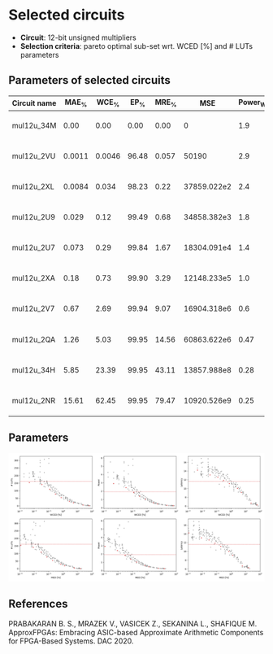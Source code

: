 
Selected circuits
===================
 - **Circuit**: 12-bit unsigned multipliers
 - **Selection criteria**: pareto optimal sub-set wrt. WCED [%] and # LUTs parameters

Parameters of selected circuits
----------------------------

| Circuit name | MAE<sub>%</sub> | WCE<sub>%</sub> | EP<sub>%</sub> | MRE<sub>%</sub> | MSE | Power<sub>W</sub> | Delay<sub>ns</sub> | LUTs | Download |
| --- |  --- | --- | --- | --- | --- | --- | --- | --- | --- |
| mul12u_34M | 0.00 | 0.00 | 0.00 | 0.00 | 0 | 1.9 | 12 | 161 |  [[Verilog](mul12u_34M.v)] [[Verilog<sub>PDK45</sub>](mul12u_34M_pdk45.v)] [[C](mul12u_34M.c)] |
| mul12u_2VU | 0.0011 | 0.0046 | 96.48 | 0.057 | 50190 | 2.9 | 14 | 154 |  [[Verilog](mul12u_2VU.v)] [[Verilog<sub>PDK45</sub>](mul12u_2VU_pdk45.v)] [[C](mul12u_2VU.c)] |
| mul12u_2XL | 0.0084 | 0.034 | 98.23 | 0.22 | 37859.022e2 | 2.4 | 13 | 141 |  [[Verilog](mul12u_2XL.v)] [[Verilog<sub>PDK45</sub>](mul12u_2XL_pdk45.v)] [[C](mul12u_2XL.c)] |
| mul12u_2U9 | 0.029 | 0.12 | 99.49 | 0.68 | 34858.382e3 | 1.8 | 13 | 110 |  [[Verilog](mul12u_2U9.v)] [[Verilog<sub>PDK45</sub>](mul12u_2U9_pdk45.v)] [[C](mul12u_2U9.c)] |
| mul12u_2U7 | 0.073 | 0.29 | 99.84 | 1.67 | 18304.091e4 | 1.4 | 12 | 78 |  [[Verilog](mul12u_2U7.v)] [[Verilog<sub>PDK45</sub>](mul12u_2U7_pdk45.v)] [[C](mul12u_2U7.c)] |
| mul12u_2XA | 0.18 | 0.73 | 99.90 | 3.29 | 12148.233e5 | 1.0 | 11 | 55 |  [[Verilog](mul12u_2XA.v)] [[Verilog<sub>PDK45</sub>](mul12u_2XA_pdk45.v)] [[C](mul12u_2XA.c)] |
| mul12u_2V7 | 0.67 | 2.69 | 99.94 | 9.07 | 16904.318e6 | 0.6 | 10 | 30 |  [[Verilog](mul12u_2V7.v)] [[Verilog<sub>PDK45</sub>](mul12u_2V7_pdk45.v)] [[C](mul12u_2V7.c)] |
| mul12u_2QA | 1.26 | 5.03 | 99.95 | 14.56 | 60863.622e6 | 0.47 | 9.1 | 20 |  [[Verilog](mul12u_2QA.v)] [[Verilog<sub>PDK45</sub>](mul12u_2QA_pdk45.v)] [[C](mul12u_2QA.c)] |
| mul12u_34H | 5.85 | 23.39 | 99.95 | 43.11 | 13857.988e8 | 0.28 | 6.7 | 5.0 |  [[Verilog](mul12u_34H.v)] [[Verilog<sub>PDK45</sub>](mul12u_34H_pdk45.v)] [[C](mul12u_34H.c)] |
| mul12u_2NR | 15.61 | 62.45 | 99.95 | 79.47 | 10920.526e9 | 0.25 | 6.3 | 1.0 |  [[Verilog](mul12u_2NR.v)] [[Verilog<sub>PDK45</sub>](mul12u_2NR_pdk45.v)] [[C](mul12u_2NR.c)] |
    
Parameters
--------------
![Parameters figure](fig.png)

References
--------------
PRABAKARAN B. S., MRAZEK V., VASICEK Z., SEKANINA L., SHAFIQUE M. ApproxFPGAs: Embracing ASIC-based Approximate Arithmetic Components for FPGA-Based Systems. DAC 2020.

             